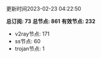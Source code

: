 更新时间2023-02-23 04:22:50

**总订阅: 73**
**总节点: 861**
**有效节点: 232**
- v2ray节点: 171
- ss节点: 60
- trojan节点: 1
